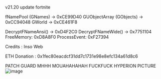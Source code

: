 v21.20 update fortnite

fNamePool (GNames) -> 0xCE99D40
GUObjectArray (GObjects) -> 0xCC94048
GWorld -> 0xCE461F8
 
DecryptFNameAnsi() -> 0xD4F2C0
DecryptFNameWide() -> 0x7751104
FreeMemory: 0xD8A8F0
ProcessEvent: 0xF27394

Credits : Inso Web 

ETH Donation : 0x1fec80eacdcf31dd7c1731e98e8efc134a61d8c6

PATCH GUARD MHHH MOUAHAHAHAH FUCKFUCK 
                   HYPERION PICTURE
![image](https://user-images.githubusercontent.com/70245299/177660324-2f538cf0-fa7d-44f3-93a6-63cd25b01ce6.png)
